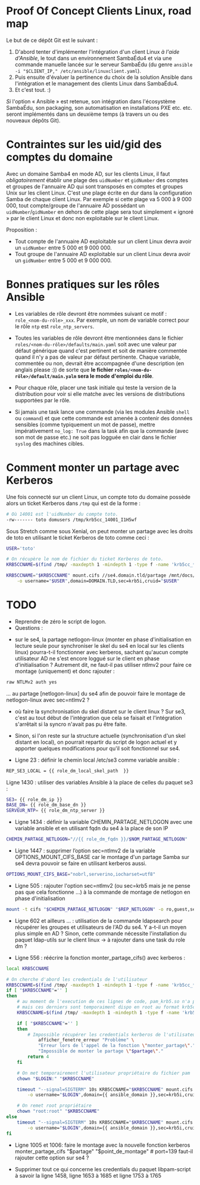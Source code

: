 # Proof Of Concept Clients Linux, road map

Le but de ce dépôt Git est le suivant :

1. D'abord tenter d'implémenter l'intégration d'un client Linux
   *à l'aide d'Ansible*, le tout dans un environnement SambaÉdu4
   et via une commande manuelle lancée sur le serveur SambaÉdu
   (du genre `ansible -i "$CLIENT_IP," /etc/ansible/linuxclient.yaml`).
2. Puis ensuite d'évaluer la pertinence du choix de la solution
   Ansible dans l'intégration et le management des clients Linux
   dans SambaÉdu4.
3. Et c'est tout. :)

*Si* l'option « Ansible » est retenue, son intégration dans l'écosystème
SambaÉdu, son packaging, son automatisation en installations PXE etc.
etc. seront implémentés dans un deuxième temps (à travers un ou des
nouveaux dépôts Git).


# Contraintes sur les uid/gid des comptes du domaine

Avec un domaine Samba4 en mode AD, sur les clients Linux, il
faut _obligatoirement_ établir une plage des `uidNumber` et
`gidNumber` des comptes et groupes de l'annuaire AD qui sont
transposés en comptes et groupes Unix sur les client Linux.
C'est une plage écrite en dur dans la configuration Samba de
chaque client Linux. Par exemple si cette plage va 5 000 à 9
000 000, tout compte/groupe de l'annuaire AD possédant un
`uidNumber`/`gidNumber` en dehors de cette plage sera tout
simplement « ignoré » par le client Linux et donc non
exploitable sur le client Linux.

Proposition :

* Tout compte de l'annuaire AD exploitable sur un client Linux
  devra avoir un `uidNumber` entre 5 000 et 9 000 000.
* Tout groupe de l'annuaire AD exploitable sur un client Linux
  devra avoir un `gidNumber` entre 5 000 et 9 000 000.


# Bonnes pratiques sur les rôles Ansible

* Les variables de rôle devront être nommées suivant ce motif :
  `role_<nom-du-rôle>_xxx`. Par exemple, un nom de variable
  correct pour le rôle `ntp` est `role_ntp_servers`.

* Toutes les variables de rôle devront être mentionnées dans le
  fichier `roles/<nom-du-rôle>/defaults/main.yaml` soit avec
  une valeur par défaut générique quand c'est pertinent et soit
  de manière commentée quand il n'y a pas de valeur par défaut
  pertinente. Chaque variable, commentée ou non, devrait être
  accompagnée d'une description (en anglais please :)) de sorte
  que **le fichier `roles/<nom-du-rôle>/default/main.yalm` sera
  le mode d'emploi du rôle**.

* Pour chaque rôle, placer une task initiale qui teste la version
  de la distribution pour voir si elle matche avec les versions de
  distributions supportées par le rôle.

* Si jamais une task lance une commande (via les modules
  Ansible `shell` ou `command`) et que cette commande est amenée
  à contenir des données sensibles (comme typiquement un mot
  de passe), mettre impérativement `no_log: True` dans la task
  afin que la commande (avec son mot de passe etc.) ne soit
  pas logguée en clair dans le fichier `syslog` des machines
  cibles.

# Comment monter un partage avec Kerberos

Une fois connecté sur un client Linux, un compte toto du domaine
possède alors un ticket Kerberos dans `/tmp` qui est de la forme :

```sh
# Où 14001 est l'uidNumber du compte toto.
-rw------- toto domusers /tmp/krb5cc_14001_I1H5wf
```

Sous Stretch comme sous Xenial, on peut monter un partage
avec les droits de toto en utilisant le ticket Kerberos de
toto comme ceci :

```sh
USER='toto'

# On récupère le nom de fichier du ticket Kerberos de toto.
KRB5CCNAME=$(find /tmp/ -maxdepth 1 -mindepth 1 -type f -name 'krb5cc_*' -user "$USER")

KRB5CCNAME="$KRB5CCNAME" mount.cifs //se4.domain.tld/partage /mnt/docs/ \
    -o username="$USER",domain=DOMAIN.TLD,sec=krb5i,cruid="$USER"
```


# TODO

* Reprendre de zéro le script de logon.
* Questions : 

- sur le se4, la partage netlogon-linux (monter en phase d'initialisation en lecture seule pour synchroniser le skel du se4 en local 
sur les clients linux) pourra-t-il fonctionner avec kerberos, sachant qu'aucun compte utilisateur AD ne s'est encore loggué sur le client en phase 
d'initialisation ? Autrement dit, ne faut-il pas utiliser ntlmv2 pour faire ce montage (uniquement) et donc rajouter :
```sh
raw NTLMv2 auth yes 
```
... au partage [netlogon-linux] du se4 afin de pouvoir faire le montage de netlogon-linux avec sec=ntlmv2 ?

- où faire la synchronisation du skel distant sur le client linux ? Sur se3, c'est au tout début de l'intégration que cela se faisait et 
l'intégration s'arrêtait si la syncro n'avait pas pu être faite.

* Sinon, si l'on reste sur la structure actuelle (synchronisation d'un skel distant en local), on pourrait repartir du script de logon actuel et 
y apporter quelques modifications pour qu'il soit fonctionnel sur se4.

- Ligne 23 : définir le chemin local /etc/se3 comme variable ansible :
```sh
REP_SE3_LOCAL = {{ role_dm_local_skel_path  }}
```

Ligne 1430 : utiliser des variables Ansible à la place de celles du paquet se3 :
```sh
SE3= {{ role_dm_ip }}
BASE_DN= {{ role_dm_base_dn }}
SERVEUR_NTP= {{ role_dm_ntp_server }}
```

- Ligne 1434 : définir la variable CHEMIN_PARTAGE_NETLOGON avec une variable ansible et en utilisant fqdn du se4 à la place de son IP
```sh
CHEMIN_PARTAGE_NETLOGON="//{{ role_dm_fqdn }}/$NOM_PARTAGE_NETLOGON"
```
- Ligne 1447 : supprimer l’option sec=ntlmv2 de la variable OPTIONS_MOUNT_CIFS_BASE car le montage d'un partage Samba sur se4 devra pouvoir 
se faire en utilisant kerberos aussi.
```sh
OPTIONS_MOUNT_CIFS_BASE="nobrl,serverino,iocharset=utf8"
```

- Ligne 505 : rajouter l'option sec=ntlmv2 (ou sec=krb5 mais je ne pense pas que cela fonctionne ...) à la commande de montage de netlogon 
en phase d'initialisation 
```sh
mount -t cifs "$CHEMIN_PARTAGE_NETLOGON" "$REP_NETLOGON" -o ro,guest,sec=ntlmv2,"$OPTIONS_MOUNT_CIFS_BASE"
```

- Ligne 602 et ailleurs ... : utilisation de la commande ldapsearch pour récupérer les groupes et utilisateurs de l'AD du se4. 
Y a-t-il un moyen plus simple en AD ?
Sinon, cette commande nécessite l'installation du paquet ldap-utils sur le client linux -> à rajouter dans une task du role dm ?

- Ligne 556 : réécrire la fonction monter_partage_cifs() avec kerberos :
```sh
local KRB5CCNAME

# On cherche d'abord les credentials de l'utilisateur
KRB5CCNAME=$(find /tmp/ -maxdepth 1 -mindepth 1 -type f -name 'krb5cc_*' -user "$LOGIN")
if [ "$KRB5CCNAME"='' ]
then
	# au moment de l'execution de ces lignes de code, pam_krb5.so n'a pas fini de mettre en cache les credentials kerberos ...
	# mais ces derniers sont temporaiment dispo en root au format krb5cc_pam_****
	KRB5CCNAME=$(find /tmp/ -maxdepth 1 -mindepth 1 -type f -name 'krb5cc_pam_*' -user root)

	if [ "$KRB5CCNAME"='' ]
	then
		# Impossible récupérer les credentials kerberos de l'utilisateur:
			afficher_fenetre_erreur "Problème" \
            "Erreur lors de l'appel de la fonction \"monter_partage\"." \
            "Impossible de monter le partage \"$partage\"."
		return 4
	fi

	# On met temporairement l'utilisateur propriétaire du fichier pam
	chown "$LOGIN:" "$KRB5CCNAME"

	timeout "--signal=SIGTERM" 10s KRB5CCNAME="$KRB5CCNAME" mount.cifs "$1" "$2" \
		-o username="$LOGIN",domain={{ ansible_domain }},sec=krb5i,cruid="$LOGIN","$options"

	# On remet root propriétaire
	chown "root:root" "$KRB5CCNAME"	
else
	timeout "--signal=SIGTERM" 10s KRB5CCNAME="$KRB5CCNAME" mount.cifs "$1" "$2" \
		-o username="$LOGIN",domain={{ ansible_domain }},sec=krb5i,cruid="$LOGIN","$options"
fi
```

- Ligne 1005 et 1006: faire le montage avec la nouvelle fonction kerberos  
monter_partage_cifs "$partage" "$point_de_montage" # port=139 faut-il rajouter cette option sur se4 ?

- Supprimer tout ce qui concerne les credentials du paquet libpam-script à savoir la ligne 1458, ligne 1653 à 1685 et ligne 1753 à 1765
